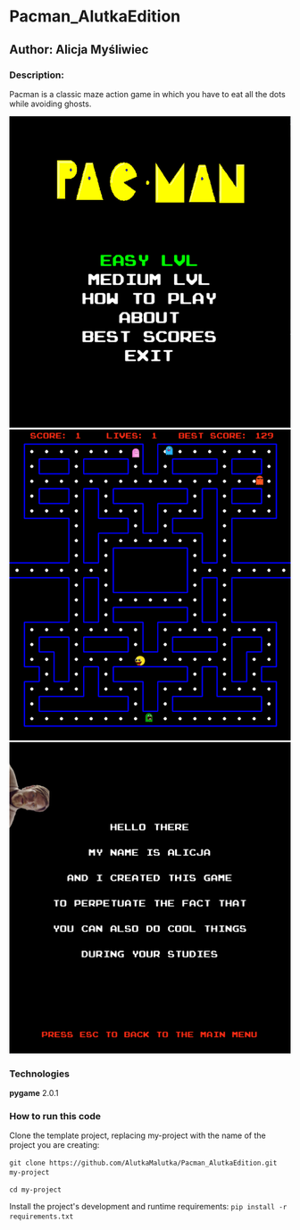 # Pacman_AlutkaEdition
## Author: Alicja Myśliwiec
### Description:
Pacman is a classic maze action game in which you have to eat all the dots while avoiding ghosts.  

![main menu](images/opis_1.png)
![gameplay](images/opis_2.png)
![about](images/opis_3.png)
### Technologies 

**pygame** 2.0.1

### How to run this code

Clone the template project, replacing my-project with the name of the project you are creating: 

`git clone https://github.com/AlutkaMalutka/Pacman_AlutkaEdition.git my-project`

`cd my-project`

Install the project's development and runtime requirements: `pip install -r requirements.txt`
